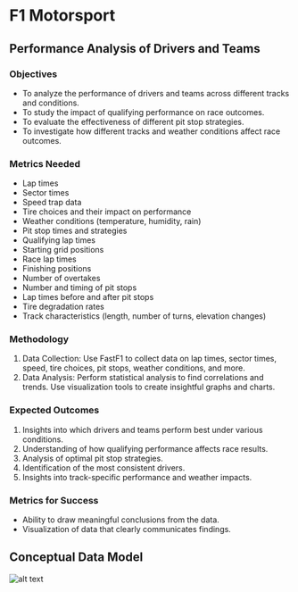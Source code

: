 # F1 Motorsport 

## Performance Analysis of Drivers and Teams

### Objectives
- To analyze the performance of drivers and teams across different tracks and conditions.
- To study the impact of qualifying performance on race outcomes.
- To evaluate the effectiveness of different pit stop strategies.
- To investigate how different tracks and weather conditions affect race outcomes.

### Metrics Needed
- Lap times
- Sector times
- Speed trap data
- Tire choices and their impact on performance
- Weather conditions (temperature, humidity, rain)
- Pit stop times and strategies
- Qualifying lap times
- Starting grid positions
- Race lap times
- Finishing positions
- Number of overtakes
- Number and timing of pit stops
- Lap times before and after pit stops
- Tire degradation rates
- Track characteristics (length, number of turns, elevation changes)

### Methodology
1. Data Collection: Use FastF1 to collect data on lap times, sector times, speed, tire choices, pit stops, weather conditions, and more.
2. Data Analysis:
Perform statistical analysis to find correlations and trends.
Use visualization tools to create insightful graphs and charts.

### Expected Outcomes
1. Insights into which drivers and teams perform best under various conditions.
2. Understanding of how qualifying performance affects race results.
3. Analysis of optimal pit stop strategies.
4. Identification of the most consistent drivers.
5. Insights into track-specific performance and weather impacts.

### Metrics for Success
- Ability to draw meaningful conclusions from the data.
- Visualization of data that clearly communicates findings.

## Conceptual Data Model
![alt text](https://github.com/faa-99/capstone-project-proposal-v4-eastern-1/blob/main/resources/image.jpg?raw=true)


